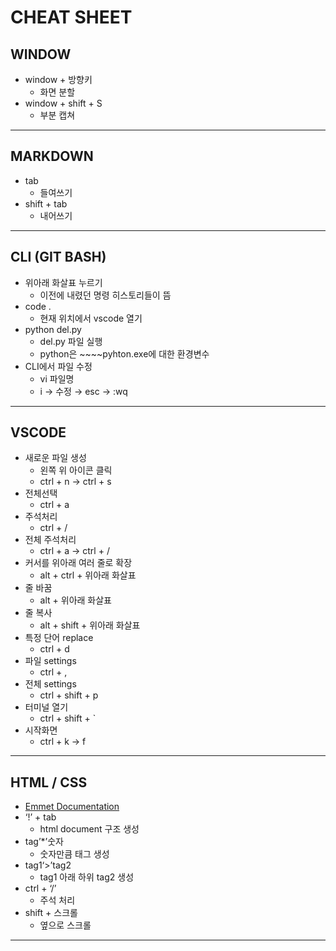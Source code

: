 # CHEAT SHEET

## WINDOW

- window + 방향키
    - 화면 분할
- window + shift + S
    - 부분 캡쳐

---

## MARKDOWN

- tab
    - 들여쓰기
- shift + tab
    - 내어쓰기

---

## CLI (GIT BASH)

- 위아래 화살표 누르기
    - 이전에 내렸던 명령 히스토리들이 뜸
- code .
    - 현재 위치에서 vscode 열기
- python del.py
    - del.py 파일 실행
    - python은 ~~~~pyhton.exe에 대한 환경변수
- CLI에서 파일 수정
    - vi 파일명
    - i → 수정 → esc → :wq

---

## VSCODE

- 새로운 파일 생성
    - 왼쪽 위 아이콘 클릭
    - ctrl + n → ctrl + s
- 전체선택
    - ctrl + a
- 주석처리
    - ctrl + /
- 전체 주석처리
    - ctrl + a → ctrl + /
- 커서를 위아래 여러 줄로 확장
    - alt + ctrl + 위아래 화살표
- 줄 바꿈
    - alt + 위아래 화살표
- 줄 복사
    - alt + shift + 위아래 화살표
- 특정 단어 replace
    - ctrl + d
- 파일 settings
    - ctrl + ,
- 전체 settings
    - ctrl + shift + p
- 터미널 열기
    - ctrl + shift + `
- 시작화면
    - ctrl + k → f

---

## HTML / CSS

- [Emmet Documentation](https://docs.emmet.io/cheat-sheet/)
- ‘!’ + tab
    - html document 구조 생성
- tag’*’숫자
    - 숫자만큼 태그 생성
- tag1‘>’tag2
    - tag1 아래 하위 tag2 생성
- ctrl + ‘/’
    - 주석 처리
- shift + 스크롤
    - 옆으로 스크롤

---